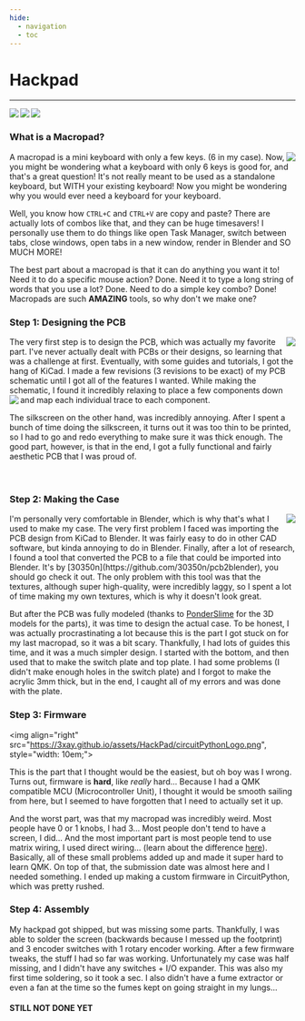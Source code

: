 ```yaml
---
hide:
  - navigation
  - toc
---
```


# Hackpad
***
<a href="https://hackpad.hackclub.com" id="imgLink"> <img align="left" src="https://3xay.github.io/assets/hc.png" id="imgIcon"></a>
<a href="https://youtube.com/playlist?list=PL8pZ9v0F1Ks2gfHrP7J-pUTj4NAnL8gHc&si=BFbylAYve3Dny7cF" id="imgLink"><img align="left" src="https://3xay.github.io/assets/youtube.png" id="imgIcon"></a>
<a href="https://github.com/3XAY/3XAY_HackPad" id="imgLink"><img align="left" src="https://3xay.github.io/assets/github.png" id="imgIcon"></a>
<br>

### What is a Macropad?
<img align="right" src="https://3xay.github.io/assets/HackPad/RenderSideView.png">
A macropad is a mini keyboard with only a few keys. (6 in my case). Now, you might be wondering what a keyboard with only 6 keys is good for, and that's a great question!
It's not really meant to be used as a standalone keyboard, but WITH your existing keyboard! Now you might be wondering why you would ever need a keyboard for your keyboard.

Well, you know how `CTRL+C` and `CTRL+V` are copy and paste? There are actually lots of combos like that, and they can be huge timesavers!
I personally use them to do things like open Task Manager, switch between tabs, close windows, open tabs in a new window, render in Blender and SO MUCH MORE!

The best part about a macropad is that it can do anything you want it to! Need it to do a specific mouse action? Done. Need it to type a long string of words that you use a lot? Done.
Need to do a simple key combo? Done! Macropads are such **AMAZING** tools, so why don't we make one?
<br>

### Step 1: Designing the PCB
<img align="right" src="https://3xay.github.io/assets/HackPad/FinishedPCB.png">
The very first step is to design the PCB, which was actually my favorite part. I've never actually dealt with PCBs or their designs, so learning that was a challenge at first.
Eventually, with some guides and tutorials, I got the hang of KiCad. I made a few revisions (3 revisions to be exact) of my PCB schematic until I got all of the features I wanted.
While making the schematic, I found it incredibly relaxing to place a few components down and map each individual trace to each component.
<img align="left" src="https://3xay.github.io/assets/HackPad/PCB3DViewFrontWithModels.png"> 

The silkscreen on the other hand, was incredibly annoying. After I spent a bunch of time doing the silkscreen, it turns out it was too thin to be printed, so I had to go and redo everything to make sure it was thick enough.
The good part, however, is that in the end, I got a fully functional and fairly aesthetic PCB that I was proud of.
<br>
<br>
<br>

### Step 2: Making the Case
<img align="right" src="https://3xay.github.io/assets/HackPad/finishedCaseTopDown.png">
I'm personally very comfortable in Blender, which is why that's what I used to make my case. The very first problem I faced was importing
the PCB design from KiCad to Blender. It was fairly easy to do in other CAD software, but kinda annoying to do in Blender. Finally, 
after a lot of research, I found a tool that converted the PCB to a file that could be imported into Blender. It's by [30350n](https://github.com/30350n/pcb2blender), you should go check it out.
The only problem with this tool was that the textures, although super high-quality, were incredibly laggy, so I spent a lot of time making my own textures, which is why it doesn't look great.

But after the PCB was fully modeled (thanks to [PonderSlime](https://github.com/PonderSlime/) for the 3D models for the parts), it was time to design the actual case.
To be honest, I was actually procrastinating a lot because this is the part I got stuck on for my last macropad, so it was a bit scary. Thankfully, I had lots of guides this time,
and it was a much simpler design. I started with the bottom, and then used that to make the switch plate and top plate. I had some problems (I didn't make enough holes in the switch plate)
and I forgot to make the acrylic 3mm thick, but in the end, I caught all of my errors and was done with the plate.
<br>

### Step 3: Firmware
<img align="right" src="https://3xay.github.io/assets/HackPad/circuitPythonLogo.png", style="width: 10em;">

This is the part that I thought would be the easiest, but oh boy was I wrong. Turns out, firmware is <b>hard</b>, like <i>really</i> hard...
Because I had a QMK compatible MCU (Microcontroller Unit), I thought it would be smooth sailing from here, but I seemed to have forgotten that I need to actually set it up.

And the worst part, was that my macropad was incredibly weird. Most people have 0 or 1 knobs, I had 3... Most people don't tend to have a screen, I did...
And the most important part is most people tend to use matrix wiring, I used direct wiring... (learn about the difference <a href="https://youtu.be/V0M98DuhhBI?si=TxXg1oUVK2Hfz1gU&t=393">here</a>). Basically, all of these small problems added up and made it super hard to learn QMK.
On top of that, the submission date was almost here and I needed something. I ended up making a custom firmware in CircuitPython,  which was pretty rushed.

### Step 4: Assembly
My hackpad got shipped, but was missing some parts. Thankfully, I was able to solder the screen (backwards because I messed up the footprint) and 3 encoder switches with 1 rotary encoder working.
After a few firmware tweaks, the stuff I had so far was working. Unfortunately my case was half missing, and I didn't have any switches + I/O expander. This was also my first time soldering, so it took a sec.
I also didn't have a fume extractor or even a fan at the time so the fumes kept on going straight in my lungs...

#### STILL NOT DONE YET
